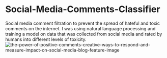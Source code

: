 # Social-Media-Comments-Classifier
Social media comment filtration to prevent the spread of hateful and toxic comments on the internet. I was using natural language processing and training a model on data that was collected from social media and rated by humans into different levels of toxicity. 
![the-power-of-positive-comments-creative-ways-to-respond-and-measure-impact-on-social-media-blog-feature-image](https://github.com/georges-17/Social-Media-Comments-Classifier/assets/111056589/cdd12c93-3291-4d4b-b682-4a0affe704c7)
